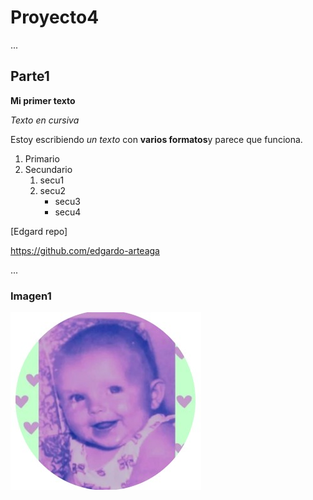 # Proyecto4

...

## Parte1

**Mi primer texto**

*Texto en cursiva*

Estoy escribiendo *un texto* con **varios formatos**y parece que funciona.

1. Primario
2. Secundario
   1. secu1
   2. secu2
      * secu3
      * secu4

[Edgard repo]

https://github.com/edgardo-arteaga

...

### Imagen1

![bb1](/fotos/MeuBB.jpg)




